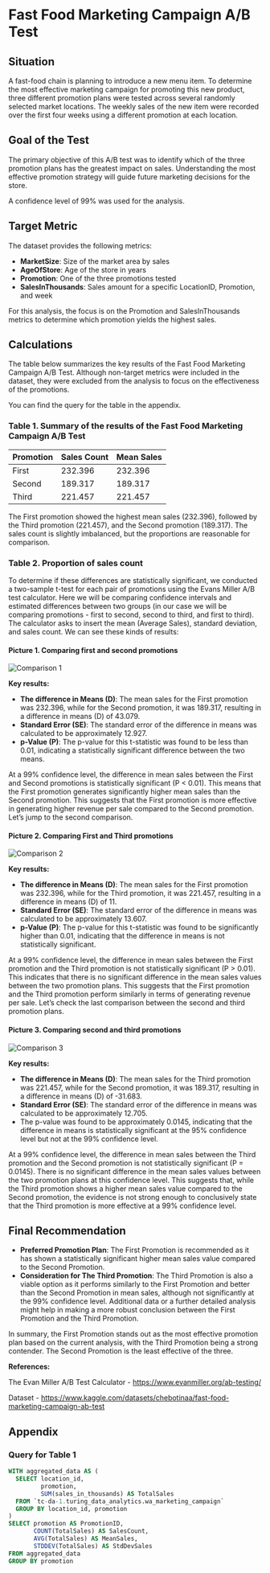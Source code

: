 # Fast Food Marketing Campaign A/B Test

## Situation

A fast-food chain is planning to introduce a new menu item. To determine the most effective marketing campaign for promoting this new product, three different promotion plans were tested across several randomly selected market locations. The weekly sales of the new item were recorded over the first four weeks using a different promotion at each location.

## Goal of the Test

The primary objective of this A/B test was to identify which of the three promotion plans has the greatest impact on sales. Understanding the most effective promotion strategy will guide future marketing decisions for the store.

A confidence level of 99% was used for the analysis.

## Target Metric

The dataset provides the following metrics:
- **MarketSize**: Size of the market area by sales
- **AgeOfStore**: Age of the store in years
- **Promotion**: One of the three promotions tested
- **SalesInThousands**: Sales amount for a specific LocationID, Promotion, and week

For this analysis, the focus is on the Promotion and SalesInThousands metrics to determine which promotion yields the highest sales.

## Calculations

The table below summarizes the key results of the Fast Food Marketing Campaign A/B Test. Although non-target metrics were included in the dataset, they were excluded from the analysis to focus on the effectiveness of the promotions.

You can find the query for the table in the appendix.

### Table 1. Summary of the results of the Fast Food Marketing Campaign A/B Test

| Promotion | Sales Count | Mean Sales |
|-----------|-------------|------------|
| First     | 232.396     | 232.396    |
| Second    | 189.317     | 189.317    |
| Third     | 221.457     | 221.457    |

The First promotion showed the highest mean sales (232.396), followed by the Third promotion (221.457), and the Second promotion (189.317). The sales count is slightly imbalanced, but the proportions are reasonable for comparison.

### Table 2. Proportion of sales count

To determine if these differences are statistically significant, we conducted a two-sample t-test for each pair of promotions using the Evans Miller A/B test calculator. Here we will be comparing confidence intervals and estimated differences between two groups (in our case we will be comparing promotions - first to second, second to third, and first to third). The calculator asks to insert the mean (Average Sales), standard deviation, and sales count. We can see these kinds of results:

#### Picture 1. Comparing first and second promotions

![Comparison 1]([path/to/comparison1.png](https://github.com/augustinas-banikonis/A-B-test/blob/main/1%20vs%202.PNG))

**Key results:**
- **The difference in Means (D)**: The mean sales for the First promotion was 232.396, while for the Second promotion, it was 189.317, resulting in a difference in means (D) of 43.079.
- **Standard Error (SE)**: The standard error of the difference in means was calculated to be approximately 12.927.
- **p-Value (P)**: The p-value for this t-statistic was found to be less than 0.01, indicating a statistically significant difference between the two means.

At a 99% confidence level, the difference in mean sales between the First and Second promotions is statistically significant (P < 0.01). This means that the First promotion generates significantly higher mean sales than the Second promotion. This suggests that the First promotion is more effective in generating higher revenue per sale compared to the Second promotion. Let’s jump to the second comparison.

#### Picture 2. Comparing First and Third promotions

![Comparison 2](path/to/comparison2.png)

**Key results:**
- **The difference in Means (D)**: The mean sales for the First promotion was 232.396, while for the Third promotion, it was 221.457, resulting in a difference in means (D) of 11.
- **Standard Error (SE)**: The standard error of the difference in means was calculated to be approximately 13.607.
- **p-Value (P)**: The p-value for this t-statistic was found to be significantly higher than 0.01, indicating that the difference in means is not statistically significant.

At a 99% confidence level, the difference in mean sales between the First promotion and the Third promotion is not statistically significant (P > 0.01). This indicates that there is no significant difference in the mean sales values between the two promotion plans. This suggests that the First promotion and the Third promotion perform similarly in terms of generating revenue per sale. Let’s check the last comparison between the second and third promotion plans.

#### Picture 3. Comparing second and third promotions

![Comparison 3](path/to/comparison3.png)

**Key results:**
- **The difference in Means (D)**: The mean sales for the Third promotion was 221.457, while for the Second promotion, it was 189.317, resulting in a difference in means (D) of -31.683.
- **Standard Error (SE)**: The standard error of the difference in means was calculated to be approximately 12.705.
- The p-value was found to be approximately 0.0145, indicating that the difference in means is statistically significant at the 95% confidence level but not at the 99% confidence level.

At a 99% confidence level, the difference in mean sales between the Third promotion and the Second promotion is not statistically significant (P = 0.0145). There is no significant difference in the mean sales values between the two promotion plans at this confidence level. This suggests that, while the Third promotion shows a higher mean sales value compared to the Second promotion, the evidence is not strong enough to conclusively state that the Third promotion is more effective at a 99% confidence level.

## Final Recommendation

- **Preferred Promotion Plan**: The First Promotion is recommended as it has shown a statistically significant higher mean sales value compared to the Second Promotion.
- **Consideration for The Third Promotion**: The Third Promotion is also a viable option as it performs similarly to the First Promotion and better than the Second Promotion in mean sales, although not significantly at the 99% confidence level. Additional data or a further detailed analysis might help in making a more robust conclusion between the First Promotion and the Third Promotion.

In summary, the First Promotion stands out as the most effective promotion plan based on the current analysis, with the Third Promotion being a strong contender. The Second Promotion is the least effective of the three.


**References:**

The Evan Miller A/B Test Calculator - https://www.evanmiller.org/ab-testing/

Dataset - https://www.kaggle.com/datasets/chebotinaa/fast-food-marketing-campaign-ab-test 

## Appendix

### Query for Table 1

```sql
WITH aggregated_data AS (
  SELECT location_id,
         promotion,
         SUM(sales_in_thousands) AS TotalSales
  FROM `tc-da-1.turing_data_analytics.wa_marketing_campaign`
  GROUP BY location_id, promotion
)
SELECT promotion AS PromotionID,
       COUNT(TotalSales) AS SalesCount,
       AVG(TotalSales) AS MeanSales,
       STDDEV(TotalSales) AS StdDevSales
FROM aggregated_data
GROUP BY promotion
